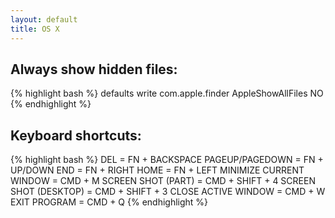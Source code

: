 ```yaml
---
layout: default
title: OS X
---
```


## Always show hidden files: ##

{% highlight bash %}
defaults write com.apple.finder AppleShowAllFiles NO
{% endhighlight %}

## Keyboard shortcuts: ##

{% highlight bash %}
DEL = FN + BACKSPACE
PAGEUP/PAGEDOWN = FN + UP/DOWN
END = FN + RIGHT
HOME = FN + LEFT
MINIMIZE CURRENT WINDOW = CMD + M
SCREEN SHOT (PART) = CMD + SHIFT + 4
SCREEN SHOT (DESKTOP) = CMD + SHIFT + 3
CLOSE ACTIVE WINDOW = CMD + W
EXIT PROGRAM = CMD + Q
{% endhighlight %}

